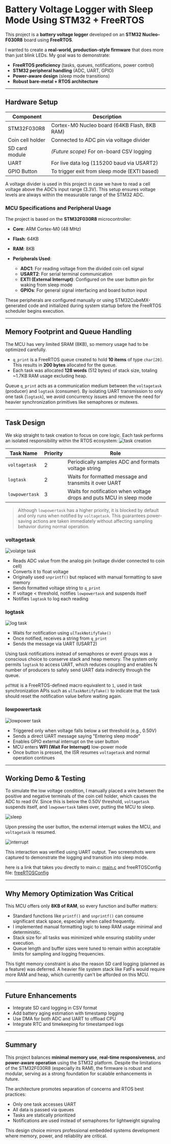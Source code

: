 # Battery Voltage Logger with Sleep Mode Using STM32 + FreeRTOS

This project is a **battery voltage logger** developed on an **STM32 Nucleo-F030R8** board using **FreeRTOS**.

I wanted to create a **real-world, production-style firmware** that does more than just blink LEDs. My goal was to demonstrate:

* **FreeRTOS proficiency** (tasks, queues, notifications, power control)
* **STM32 peripheral handling** (ADC, UART, GPIO)
* **Power-aware design** (sleep mode transitions)
* **Robust bare-metal + RTOS architecture**

---

## Hardware Setup

| Component        | Description                                  |
| ---------------- | -------------------------------------------- |
| STM32F030R8      | Cortex-M0 Nucleo board (64KB Flash, 8KB RAM) |
| Coin cell holder | Connected to ADC pin via voltage divider     |
| SD card module   | *(Future scope)* For on-board CSV logging    |
| UART             | For live data log (115200 baud via USART2)   |
| GPIO Button      | To trigger exit from sleep mode (EXTI based) |

A voltage divider is used in this project in case we have to read a cell voltage above the ADC’s input range (3.3V). This setup ensures voltage levels are always within the measurable range of the STM32 ADC.

### MCU Specifications and Peripheral Usage

The project is based on the **STM32F030R8** microcontroller:

* **Core**: ARM Cortex-M0 (48 MHz)
* **Flash**: 64KB
* **RAM**: 8KB
* **Peripherals Used**:

  * **ADC1**: For reading voltage from the divided coin cell signal
  * **USART2**: For serial terminal communication
  * **EXTI (External Interrupt)**: Configured on the user button pin for waking from sleep mode
  * **GPIOs**: For general signal interfacing and board button input

These peripherals are configured manually or using STM32CubeMX-generated code and initialized during system startup before the FreeRTOS scheduler begins execution.

---

## Memory Footprint and Queue Handling

The MCU has very limited SRAM (8KB), so memory usage had to be optimized carefully.

* `q_print` is a FreeRTOS queue created to hold **10 items** of type `char[20]`. This results in **200 bytes** allocated for the queue.
* Each task was allocated **128 words** (512 bytes) of stack size, totaling \~1.7KB RAM usage excluding heap.

Queue `q_print` acts as a communication medium between the `voltagetask` (producer) and `logtask` (consumer). By isolating UART transmission to only one task (`logtask`), we avoid concurrency issues and remove the need for heavier synchronization primitives like semaphores or mutexes.

---

## Task Design

We skip straight to task creation to focus on core logic. Each task performs an isolated responsibility within the RTOS ecosystem:
![task creation](https://github.com/spnirmal/Battery-Voltage-Logger-with-Sleep-Mode-Using-STM32-FreeRTOS/blob/main/.assets/image.png)

| Task Name      | Priority | Role                                                                 |
| -------------- | -------- | -------------------------------------------------------------------- |
| `voltagetask`  | 2        | Periodically samples ADC and formats voltage string                  |
| `logtask`      | 2        | Waits for formatted message and transmits it over UART               |
| `lowpowertask` | 3        | Waits for notification when voltage drops and puts MCU in sleep mode |

> Although `lowpowertask` has a higher priority, it is blocked by default and only runs when notified by `voltagetask`. This guarantees power-saving actions are taken immediately without affecting sampling behavior during normal operation.

### voltagetask
![volatge task](https://github.com/spnirmal/Battery-Voltage-Logger-with-Sleep-Mode-Using-STM32-FreeRTOS/blob/main/.assets/voltage.png)

* Reads ADC value from the analog pin (voltage divider connected to coin cell)
* Converts it to float voltage
* Originally used `snprintf()` but replaced with manual formatting to save memory
* Sends formatted voltage string to `q_print`
* If voltage < threshold, notifies `lowpowertask` and suspends itself
* Notifies `logtask` to log each reading

### logtask
![log task](https://github.com/spnirmal/Battery-Voltage-Logger-with-Sleep-Mode-Using-STM32-FreeRTOS/blob/main/.assets/log.png)
* Waits for notification using `ulTaskNotifyTake()`
* Once notified, receives a string from `q_print`
* Sends the message via UART (USART2)

Using task notifications instead of semaphores or event groups was a conscious choice to conserve stack and heap memory. The system only permits `logtask` to access UART, which reduces coupling and enables N number of producers to safely send UART data indirectly through the queue.

`pdTRUE` is a FreeRTOS-defined macro equivalent to `1`, used in task synchronization APIs such as `ulTaskNotifyTake()` to indicate that the task should reset the notification value before waiting again.

### lowpowertask
![lowpower task](https://github.com/spnirmal/Battery-Voltage-Logger-with-Sleep-Mode-Using-STM32-FreeRTOS/blob/main/.assets/lowpower.png)
* Triggered only when voltage falls below a set threshold (e.g., 0.50V)
* Sends a direct UART message saying "Entering sleep mode"
* Enables GPIO external interrupt on the user button
* MCU enters **WFI (Wait For Interrupt)** low-power mode
* Once button is pressed, the ISR resumes `voltagetask` and normal operation continues

---

## Working Demo & Testing

To simulate the low voltage condition, I manually placed a wire between the positive and negative terminals of the coin cell holder, which causes the ADC to read 0V. Since this is below the 0.50V threshold, `voltagetask` suspends itself, and `lowpowertask` takes over, putting the MCU to sleep.

![sleep](https://github.com/spnirmal/Battery-Voltage-Logger-with-Sleep-Mode-Using-STM32-FreeRTOS/blob/main/.assets/sleepop.png)

Upon pressing the user button, the external interrupt wakes the MCU, and `voltagetask` is resumed.

![interrupt](https://github.com/spnirmal/Battery-Voltage-Logger-with-Sleep-Mode-Using-STM32-FreeRTOS/blob/main/.assets/interruptop.png)

This interaction was verified using UART output. Two screenshots were captured to demonstrate the logging and transition into sleep mode.

here is a link that takes you directly to main.c: [main.c](https://github.com/spnirmal/Battery-Voltage-Logger-with-Sleep-Mode-Using-STM32-FreeRTOS/blob/main/firmware/Core/Src/main.c)
and freeRTOSConfig file: [freeRTOSConfig](https://github.com/spnirmal/Battery-Voltage-Logger-with-Sleep-Mode-Using-STM32-FreeRTOS/blob/main/firmware/thirdparty/freertos/FreeRTOSConfig.h)

---

## Why Memory Optimization Was Critical

This MCU offers only **8KB of RAM**, so every function and buffer matters:

* Standard functions like `printf()` and `snprintf()` can consume significant stack space, especially when called frequently.
* I implemented manual formatting logic to keep RAM usage minimal and deterministic.
* Stack size for all tasks was minimized while ensuring stability under execution.
* Queue length and buffer sizes were tuned to remain within acceptable limits for sampling and logging frequencies.

This tight memory constraint is also the reason SD card logging (planned as a feature) was deferred. A heavier file system stack like FatFs would require more RAM and heap, which currently can't be afforded on this MCU.

---

## Future Enhancements

* Integrate SD card logging in CSV format
* Add battery aging estimation with timestamp logging
* Use DMA for both ADC and UART to offload CPU
* Integrate RTC and timekeeping for timestamped logs

---

## Summary

This project balances **minimal memory use**, **real-time responsiveness**, and **power-aware operation** using the STM32 platform. Despite the limitations of the STM32F030R8 (especially its RAM), the firmware is robust and modular, serving as a strong foundation for scalable enhancements in future.

The architecture promotes separation of concerns and RTOS best practices:

* Only one task accesses UART
* All data is passed via queues
* Tasks are statically prioritized
* Notifications are used instead of semaphores for lightweight signaling

This design choice mirrors professional embedded systems development where memory, power, and reliability are critical.
